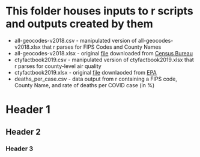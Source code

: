 # This folder houses inputs to r scripts and outputs created by them
- all-geocodes-v2018.csv - manipulated version of all-geocodes-v2018.xlsx that r parses for FIPS Codes and County Names
- all-geocodes-v2018.xlsx - original [file](https://www2.census.gov/programs-surveys/popest/geographies/2018/all-geocodes-v2018.xlsx) downloaded from [Census Bureau](https://www.census.gov/geographies/reference-files/2018/demo/popest/2018-fips.html)
- ctyfactbook2019.csv - manipulated version of ctyfactbook2019.xlsx that r parses for county-level air quality
- ctyfactbook2019.xlsx - original [file](https://www.epa.gov/sites/production/files/2020-06/ctyfactbook2019.xlsx) downlaoded from [EPA](https://www.epa.gov/air-trends/air-quality-cities-and-counties)
- deaths_per_case.csv - data output from r containing a FIPS code, County Name, and rate of deaths per COVID case (in %)


# Header 1
## Header 2
### Header 3